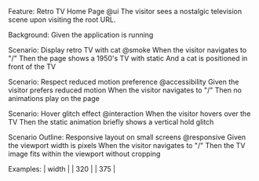 Feature: Retro TV Home Page @ui
The visitor sees a nostalgic television scene upon visiting the root URL.

Background:
Given the application is running

Scenario: Display retro TV with cat @smoke
  When the visitor navigates to "/"
  Then the page shows a 1950's TV with static
  And a cat is positioned in front of the TV

Scenario: Respect reduced motion preference @accessibility
  Given the visitor prefers reduced motion
  When the visitor navigates to "/"
  Then no animations play on the page

Scenario: Hover glitch effect @interaction
  When the visitor hovers over the TV
  Then the static animation briefly shows a vertical hold glitch

Scenario Outline: Responsive layout on small screens @responsive
  Given the viewport width is <width> pixels
  When the visitor navigates to "/"
  Then the TV image fits within the viewport without cropping

  Examples:
    | width |
    | 320   |
    | 375   |
